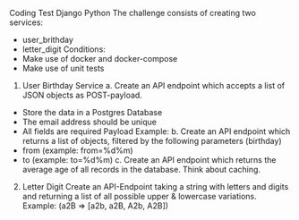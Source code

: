 Coding Test Django Python
The challenge consists of creating two services:
- user_brithday
- letter_digit
Conditions:
- Make use of docker and docker-compose
- Make use of unit tests
1. User Birthday Service
a. Create an API endpoint which accepts a list of JSON objects as POST-payload.
- Store the data in a Postgres Database
- The email address should be unique
- All fields are required
Payload Example:
b. Create an API endpoint which returns a list of objects, filtered by the following
parameters (birthday)
- from (example: from=%d%m)
- to (example: to=%d%m)
c. Create an API endpoint which returns the average age of all records in the database.
Think about caching.
2. Letter Digit
Create an API-Endpoint taking a string with letters and digits and returning a list of all
possible upper & lowercase variations.
Example: (a2B => [a2b, a2B, A2b, A2B])